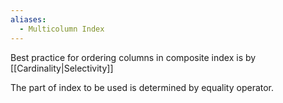 ```yaml
---
aliases:
  - Multicolumn Index
---
```

Best practice for ordering columns in composite index is by [[Cardinality|Selectivity]]

The part of index to be used is determined by equality operator.